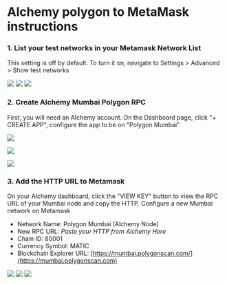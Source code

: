 # Alchemy polygon to MetaMask instructions

### **1. List your test networks in your Metamask Network List** <a href="#alchemypolygontometamaskinstructions-1.listyourtestnetworksinyourmetamasknetworklist" id="alchemypolygontometamaskinstructions-1.listyourtestnetworksinyourmetamasknetworklist"></a>

This setting is off by default. To turn it on, navigate to Settings > Advanced > Show test networks

![](<../../../../.gitbook/assets/1 (2).png>) ![](<../../../../.gitbook/assets/2 (1).png>) ![](<../../../../.gitbook/assets/3 (1).png>)

### **2. Create Alchemy Mumbai Polygon RPC** <a href="#alchemypolygontometamaskinstructions-2.createalchemymumbaipolygonrpc" id="alchemypolygontometamaskinstructions-2.createalchemymumbaipolygonrpc"></a>

First, you will need an Alchemy account. On the Dashboard page, click "+ CREATE APP", configure the app to be on "Polygon Mumbai"

![](<../../../../.gitbook/assets/4 (1).png>)

![](../../../../.gitbook/assets/5.png)

![](../../../../.gitbook/assets/6.png)

### 3. Add the HTTP URL to Metamask <a href="#alchemypolygontometamaskinstructions-3.addthehttpurltometamask" id="alchemypolygontometamaskinstructions-3.addthehttpurltometamask"></a>

On your Alchemy dashboard, click the "VIEW KEY" button to view the RPC URL of your Mumbai node and copy the HTTP. Configure a new Mumbai network on Metamask

* Network Name: Polygon Mumbai (Alchemy Node)
* New RPC URL: _Paste your HTTP from Alchemy Here_
* Chain ID: 80001
* Currency Symbol: MATIC
* Blockchain Explorer URL: [https://mumbai.polygonscan.com/](https://mumbai.polygonscan.com)

![](../../../../.gitbook/assets/7.png) ![](../../../../.gitbook/assets/8.png) ![](../../../../.gitbook/assets/9.png)
